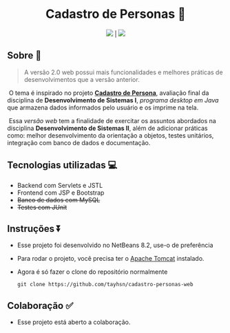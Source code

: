 <h1 align="center"> Cadastro de Personas 👤 </h1>

<div align="center"> <img src="https://img.shields.io/badge/v2.0-WEB-brightgreen" /> | <img src="https://img.shields.io/badge/NOT-FINISHED-red" /> </div>

## Sobre  :bookmark_tabs:

> A versão 2.0 web possui mais funcionalidades e melhores práticas de desenvolvimentos que a versão anterior.

​	O tema é inspirado no projeto **[Cadastro de Persona](https://github.com/tayhsn/cadastro-persona)**, avaliação final da disciplina de **Desenvolvimento de Sistemas I**, *programa desktop em Java* que armazena dados informados pelo usuário e os imprime na tela.

​	Essa *versão web* tem a finalidade de exercitar os assuntos abordados na disciplina **Desenvolvimento de Sistemas II**, além de adicionar práticas como: melhor desenvolvimento da orientação a objetos, testes unitários, integração com banco de dados e documentação. 



## Tecnologias utilizadas :computer:

- Backend com Servlets e JSTL
- Frontend com JSP e Bootstrap
- ~~Banco de dados com MySQL~~ 
- ~~Testes com JUnit~~



## Instruções :arrow_double_down:

- Esse projeto foi desenvolvido no NetBeans 8.2, use-o de preferência

- Para rodar o projeto, você precisa ter o [Apache Tomcat](https://tomcat.apache.org/download-80.cgi) instalado.

- Agora é só fazer o clone do repositório normalmente

  ```git clone https://github.com/tayhsn/cadastro-personas-web```



## Colaboração :white_check_mark:

- Esse projeto está aberto a colaboração.

